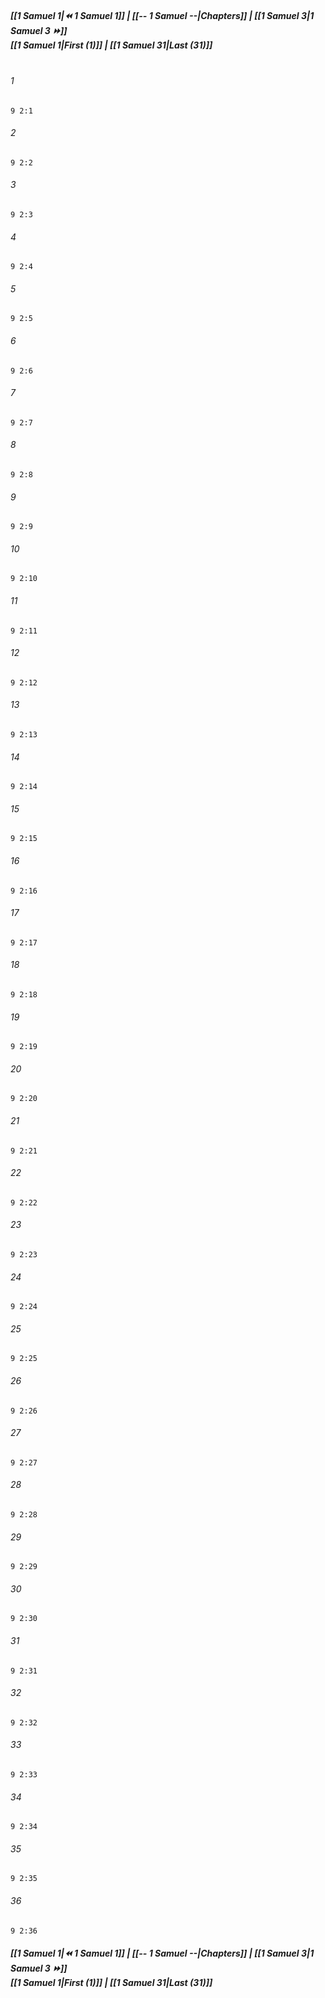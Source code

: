 
##### **[[1 Samuel 1|⏪ 1 Samuel 1]] | [[-- 1 Samuel --|Chapters]] | [[1 Samuel 3|1 Samuel 3 ⏩]]**<br>**[[1 Samuel 1|First (1)]] | [[1 Samuel 31|Last (31)]]**<br><br>

###### 1
``` verse
9 2:1
```
###### 2
``` verse
9 2:2
```
###### 3
``` verse
9 2:3
```
###### 4
``` verse
9 2:4
```
###### 5
``` verse
9 2:5
```
###### 6
``` verse
9 2:6
```
###### 7
``` verse
9 2:7
```
###### 8
``` verse
9 2:8
```
###### 9
``` verse
9 2:9
```
###### 10
``` verse
9 2:10
```
###### 11
``` verse
9 2:11
```
###### 12
``` verse
9 2:12
```
###### 13
``` verse
9 2:13
```
###### 14
``` verse
9 2:14
```
###### 15
``` verse
9 2:15
```
###### 16
``` verse
9 2:16
```
###### 17
``` verse
9 2:17
```
###### 18
``` verse
9 2:18
```
###### 19
``` verse
9 2:19
```
###### 20
``` verse
9 2:20
```
###### 21
``` verse
9 2:21
```
###### 22
``` verse
9 2:22
```
###### 23
``` verse
9 2:23
```
###### 24
``` verse
9 2:24
```
###### 25
``` verse
9 2:25
```
###### 26
``` verse
9 2:26
```
###### 27
``` verse
9 2:27
```
###### 28
``` verse
9 2:28
```
###### 29
``` verse
9 2:29
```
###### 30
``` verse
9 2:30
```
###### 31
``` verse
9 2:31
```
###### 32
``` verse
9 2:32
```
###### 33
``` verse
9 2:33
```
###### 34
``` verse
9 2:34
```
###### 35
``` verse
9 2:35
```
###### 36
``` verse
9 2:36
```

##### **[[1 Samuel 1|⏪ 1 Samuel 1]] | [[-- 1 Samuel --|Chapters]] | [[1 Samuel 3|1 Samuel 3 ⏩]]**<br>**[[1 Samuel 1|First (1)]] | [[1 Samuel 31|Last (31)]]**
